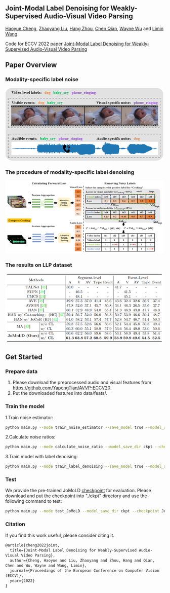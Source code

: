 ## Joint-Modal Label Denoising for Weakly-Supervised Audio-Visual Video Parsing

[Haoyue Cheng](https://scholar.google.com/citations?user=hg0h5YEAAAAJ&hl=zh-CN&oi=ao), [Zhaoyang Liu](https://scholar.google.com/citations?user=btgwZosAAAAJ&hl=zh-CN&oi=ao), [Hang Zhou](https://scholar.google.com/citations?user=iqbKD9UAAAAJ&hl=zh-CN&oi=ao), [Chen Qian](https://scholar.google.com/citations?user=AerkT0YAAAAJ&hl=zh-CN&oi=ao), [Wayne Wu](https://scholar.google.com/citations?user=uWfZKz4AAAAJ&hl=zh-CN&oi=ao) and [Limin Wang](https://scholar.google.com/citations?user=HEuN8PcAAAAJ&hl=zh-CN&oi=ao)

Code for ECCV 2022 paper [Joint-Modal Label Denoising for Weakly-Supervised Audio-Visual Video Parsing](https://arxiv.org/abs/2204.11573)


## Paper Overview


### Modality-specific label noise

<img src="./static/intro.png" width="500px">


### The procedure of modality-specific label denoising
<img src="./static/method.png" width="500px">


### The results on LLP dataset
<img src="./static/results.png" width="500px">


## Get Started


### Prepare data

1. Please download the preprocessed audio and visual features from https://github.com/YapengTian/AVVP-ECCV20.
2. Put the downloaded features into data/feats/.


### Train the model

1.Train noise estimator:
```bash
python main.py --mode train_noise_estimator --save_model true --model_save_dir ckpt --checkpoint noise_estimater.pt
```
2.Calculate noise ratios:
```bash
python main.py --mode calculate_noise_ratio --model_save_dir ckpt --checkpoint noise_estimater.pt --noise_ratio_file noise_ratios.npz
```
3.Train model with label denoising:
```bash
python main.py --mode train_label_denoising --save_model true --model_save_dir ckpt --checkpoint JoMoLD.pt --noise_ratio_file noise_ratios.npz
```

### Test

We provide the pre-trained JoMoLD [checkpoint](https://drive.google.com/drive/folders/1eaQCk2OJ0IMdfTj0sRjZ7aVQkVxs0-1y?usp=sharing) for evaluation. 
Please download and put the checkpoint into "./ckpt" directory and use the following command to test:
```bash
python main.py --mode test_JoMoLD --model_save_dir ckpt --checkpoint JoMoLD.pt
```


### Citation

If you find this work useful, please consider citing it.

<pre><code>@article{cheng2022joint,
  title={Joint-Modal Label Denoising for Weakly-Supervised Audio-Visual Video Parsing},
  author={Cheng, Haoyue and Liu, Zhaoyang and Zhou, Hang and Qian, Chen and Wu, Wayne and Wang, Limin},
  journal={Proceedings of the European Conference on Computer Vision (ECCV)},
  year={2022}
}
</code></pre>


